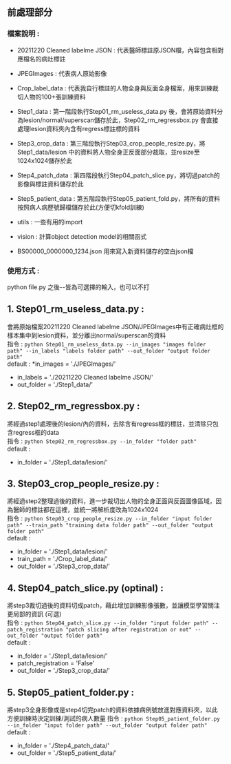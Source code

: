 
## 前處理部分

### 檔案說明 : 
* 20211220 Cleaned labelme JSON :  代表醫師標註原JSON檔，內容包含相對應檔名的病灶標註  
* JPEGImages : 代表病人原始影像  

* Crop_label_data : 代表我自行標註的人物全身與反面全身檔案，用來訓練裁切人物的100+張訓練資料  

* Step1_data          : 第一階段執行Step01_rm_useless_data.py 後，會將原始資料分為lesion/normal/superscan儲存於此，Step02_rm_regressbox.py 會直接處理lesion資料夾內含有regress標註標的資料   
* Step3_crop_data     : 第三階段執行Step03_crop_people_resize.py，將Step1_data/lesion 中的資料將人物全身正反面部分裁取，並resize至1024x1024儲存於此  
* Step4_patch_data    : 第四階段執行Step04_patch_slice.py，將切過patch的影像與標註資料儲存於此  
* Step5_patient_data  : 第五階段執行Step05_patient_fold.py，將所有的資料按照病人病歷號歸檔儲存於此(方便切kfold訓練)  
  
* utils : 一些有用的import  
* vision : 計算object detection model的相關函式  
  
* BS00000_0000000_1234.json 用來寫入新資料儲存的空白json檔  

### 使用方式 :
python file.py 之後--皆為可選擇的輸入，也可以不打
## 1. Step01_rm_useless_data.py :  
會將原始檔案20211220 Cleaned labelme JSON/JPEGImages中有正確病灶框的樣本集中到lesion資料，並分離出normal/superscan的資料  
指令 : `python Step01_rm_useless_data.py --in_images "images folder path" --in_labels "labels folder path" --out_folder "output folder path" `  
default : 
*in_images = './JPEGImages/'
* in_labels = './20211220 Cleaned labelme JSON/'
* out_folder = './Step1_data/'
    
## 2. Step02_rm_regressbox.py :  
將經過step1處理後的lesion/內的資料，去除含有regress框的標註，並清除只包含regress框的data  
指令 : `python Step02_rm_regressbox.py --in_folder "folder path" `  
default : 
* in_folder = './Step1_data/lesion/'
  
## 3. Step03_crop_people_resize.py  :  
將經過step2整理過後的資料，進一步裁切出人物的全身正面與反面圖像區域，因為醫師的標註都在這裡，並統一將解析度改為1024x1024  
指令 : `python Step03_crop_people_resize.py --in_folder "input folder path" --train_path "training data folder path" --out_folder "output folder path" `  
default : 
* in_folder = './Step1_data/lesion/'
* train_path = './Crop_label_data/'
* out_folder = './Step3_crop_data/'
  
## 4. Step04_patch_slice.py (optinal) :  
將step3裁切過後的資料切成patch，藉此增加訓練影像張數，並讓模型學習關注更局部的資訊 (可選)  
指令 : `python Step04_patch_slice.py --in_folder "input folder path" --patch_registration "patch slicing after registration or not" --out_folder "output folder path" `    
default : 
* in_folder = './Step1_data/lesion/'
* patch_registration = 'False'
* out_folder = './Step3_crop_data/'
  
## 5. Step05_patient_folder.py  :  
將step3全身影像或是step4切完patch的資料依據病例號放進對應資料夾，以此方便訓練時決定訓練/測試的病人數量
指令 : `python Step05_patient_folder.py --in_folder "input folder path" --out_folder "output folder path" `    
default : 
* in_folder = './Step4_patch_data/'
* out_folder = './Step5_patient_data/'   
